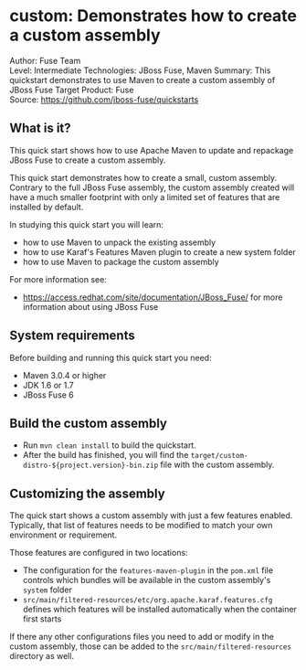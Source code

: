 custom: Demonstrates how to create a custom assembly
====================================================
Author: Fuse Team  
Level: Intermediate
Technologies: JBoss Fuse, Maven
Summary: This quickstart demonstrates to use Maven to create a custom assembly of JBoss Fuse
Target Product: Fuse  
Source: <https://github.com/jboss-fuse/quickstarts>  



What is it?
-----------

This quick start shows how to use Apache Maven to update and repackage JBoss Fuse to create a custom assembly.

This quick start demonstrates how to create a small, custom assembly. Contrary to the full JBoss Fuse assembly, the custom assembly created will have a much smaller footprint with only a
limited set of features that are installed by default.

In studying this quick start you will learn:

* how to use Maven to unpack the existing assembly
* how to use Karaf's Features Maven plugin to create a new system folder
* how to use Maven to package the custom assembly

For more information see:

* https://access.redhat.com/site/documentation/JBoss_Fuse/ for more information about using JBoss Fuse

System requirements
-------------------

Before building and running this quick start you need:

* Maven 3.0.4 or higher
* JDK 1.6 or 1.7
* JBoss Fuse 6

Build the custom assembly
-------------------------

* Run `mvn clean install` to build the quickstart.
* After the build has finished, you will find the `target/custom-distro-${project.version}-bin.zip` file with the custom assembly.

Customizing the assembly
------------------------

The quick start shows a custom assembly with just a few features enabled. Typically, that list of features needs to be modified to match
your own environment or requirement.

Those features are configured in two locations:
* The configuration for the `features-maven-plugin` in the `pom.xml` file controls which bundles will be available in the custom assembly's `system` folder
* `src/main/filtered-resources/etc/org.apache.karaf.features.cfg` defines which features will be installed automatically when the container first starts

If there any other configurations files you need to add or modify in the custom assembly, those can be added to the `src/main/filtered-resources` directory as well.

